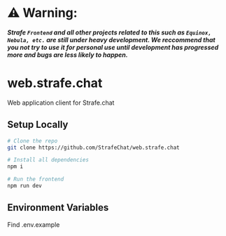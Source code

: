 # ⚠️ Warning:

**_Strafe `Frontend` and all other projects related to this such as `Equinox, Nebula, etc.` are still under heavy development. We reccommend that you not try to use it for personal use until development has progressed more and bugs are less likely to happen._**

# web.strafe.chat
Web application client for Strafe.chat

## Setup Locally

```bash
# Clone the repo
git clone https://github.com/StrafeChat/web.strafe.chat

# Install all dependencies
npm i

# Run the frontend
npm run dev
```

## Environment Variables
Find .env.example
